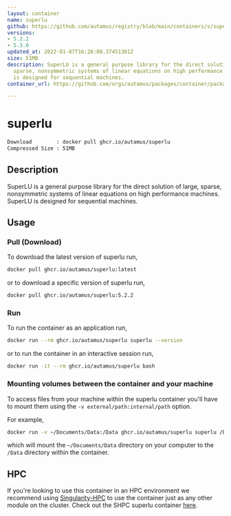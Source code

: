 ```yaml
---
layout: container
name: superlu
github: https://github.com/autamus/registry/blob/main/containers/s/superlu/spack.yaml
versions:
- 5.2.2
- 5.3.0
updated_at: 2022-01-07T16:26:08.37451381Z
size: 51MB
description: SuperLU is a general purpose library for the direct solution of large,
  sparse, nonsymmetric systems of linear equations on high performance machines. SuperLU
  is designed for sequential machines.
container_url: https://github.com/orgs/autamus/packages/container/package/superlu

---
```

# superlu
```bash 
Download        : docker pull ghcr.io/autamus/superlu
Compressed Size : 51MB
```

## Description
SuperLU is a general purpose library for the direct solution of large, sparse, nonsymmetric systems of linear equations on high performance machines. SuperLU is designed for sequential machines.

## Usage
### Pull (Download)
To download the latest version of superlu run,

```bash
docker pull ghcr.io/autamus/superlu:latest
```

or to download a specific version of superlu run,

```bash
docker pull ghcr.io/autamus/superlu:5.2.2
```
### Run
To run the container as an application run,
```bash
docker run --rm ghcr.io/autamus/superlu superlu --version
```

or to run the container in an interactive session run,
```bash
docker run -it --rm ghcr.io/autamus/superlu bash
```

### Mounting volumes between the container and your machine
To access files from your machine within the superlu container you'll have to mount them using the `-v external/path:internal/path` option.

For example,
```bash
docker run -v ~/Documents/Data:/Data ghcr.io/autamus/superlu superlu /Data/myData.csv
```
which will mount the `~/Documents/Data` directory on your computer to the `/Data` directory within the container.

## HPC
If you're looking to use this container in an HPC environment we recommend using [Singularity-HPC](https://singularity-hpc.readthedocs.io) to use the container just as any other module on the cluster. Check out the SHPC superlu container [here](https://singularityhub.github.io/singularity-hpc/r/ghcr.io-autamus-superlu/).